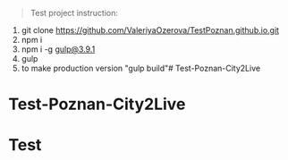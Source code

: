 >Test project instruction:

1. git clone https://github.com/ValeriyaOzerova/TestPoznan.github.io.git
2. npm i 
3. npm i -g gulp@3.9.1
4. gulp
5. to make production version "gulp build"# Test-Poznan-City2Live
# Test-Poznan-City2Live
# Test

